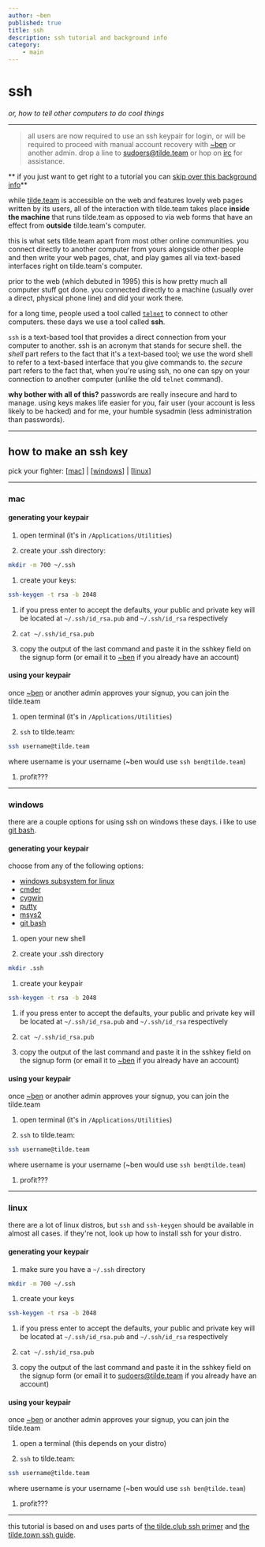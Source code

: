 ```yaml
---
author: ~ben
published: true
title: ssh
description: ssh tutorial and background info
category: 
    - main
---
```


# ssh
*or, how to tell other computers to do cool things*

---

> all users are now required to use an ssh keypair for login, or will be required to proceed with manual account recovery with [~ben](/~ben/) or another admin. drop a line to [sudoers@tilde.team](mailto:sudoers@tilde.team) or hop on [irc](https://web.tilde.chat/?join=sudoers) for assistance.


** if you just want to get right to a tutorial you can [skip over this background info](#how-to-make-an-ssh-key)**

while [tilde.team](https://tilde.team) is accessible on the web and features lovely web pages written by its users, all of the interaction with tilde.team takes place **inside the machine** that runs tilde.team as opposed to via web forms that have an effect from **outside** tilde.team's computer.

this is what sets tilde.team apart from most other online communities. you connect directly to another computer from yours alongside other people and then write your web pages, chat, and play games all via text-based interfaces right on tilde.team's computer.

prior to the web (which debuted in 1995) this is how pretty much all computer stuff got done. you connected directly to a machine (usually over a direct, physical phone line) and did your work there.

for a long time, people used a tool called [`telnet`](https://en.wikipedia.org/wiki/telnet) to connect to other computers. these days we use a tool called **ssh**.

`ssh` is a text-based tool that provides a direct connection from your computer to another. ssh is an acronym that stands for secure shell. the *shell* part refers to the fact that it's a text-based tool; we use the word shell to refer to a text-based interface that you give commands to. the *secure* part refers to the fact that, when you're using ssh, no one can spy on your connection to another computer (unlike the old `telnet` command).

**why bother with all of this?** passwords are really insecure and hard to manage. using keys makes life easier for you, fair user (your account is less likely to be hacked) and for me, your humble sysadmin (less administration than passwords). 



---
## how to make an ssh key

pick your fighter: [[mac](#mac)] | [[windows](#windows)] | [[linux](#linux)]


---
### mac

#### generating your keypair

1. open terminal (it's in `/Applications/Utilities`)

1. create your .ssh directory: 
```bash
mkdir -m 700 ~/.ssh
```

1. create your keys: 
```bash
ssh-keygen -t rsa -b 2048
```

1. if you press enter to accept the defaults, your public and private key will be located at `~/.ssh/id_rsa.pub` and `~/.ssh/id_rsa` respectively

1. `cat ~/.ssh/id_rsa.pub`

1. copy the output of the last command and paste it in the sshkey field on the signup form (or email it to [~ben](mailto:ben@tilde.team) if you already have an account)

#### using your keypair

once [~ben](https://tilde.team/~ben/) or another admin approves your signup, you can join the tilde.team

1. open terminal (it's in `/Applications/Utilities`)

1. `ssh` to tilde.team:
```bash
ssh username@tilde.team
```
where username is your username (~ben would use `ssh ben@tilde.team`)

1. profit???


---
### windows

there are a couple options for using ssh on windows these days. i like to use [git bash](https://git-scm.com).

#### generating your keypair

choose from any of the following options:
* [windows subsystem for linux](https://docs.microsoft.com/en-us/windows/wsl/install-win10)
* [cmder](http://cmder.net)
* [cygwin](https://cygwin.com)
* [putty](https://www.chiark.greenend.org.uk/~sgtatham/putty/latest.html)
* [msys2](http://www.msys2.org/)
* [git bash](https://git-scm.com)

1. open your new shell

1. create your .ssh directory
```bash
mkdir .ssh
```

1. create your keypair
```bash
ssh-keygen -t rsa -b 2048
```

1. if you press enter to accept the defaults, your public and private key will be located at `~/.ssh/id_rsa.pub` and `~/.ssh/id_rsa` respectively

1. `cat ~/.ssh/id_rsa.pub`

1. copy the output of the last command and paste it in the sshkey field on the signup form (or email it to [~ben](mailto:ben@tilde.team) if you already have an account)


#### using your keypair

once [~ben](https://tilde.team/~ben/) or another admin approves your signup, you can join the tilde.team

1. open terminal (it's in `/Applications/Utilities`)

1. `ssh` to tilde.team:
```bash
ssh username@tilde.team
```
where username is your username (~ben would use `ssh ben@tilde.team`)

1. profit???


---
### linux

there are a lot of linux distros, but `ssh` and `ssh-keygen` should be available in almost all cases. if they're not, look up how to install ssh for your distro.

#### generating your keypair

1. make sure you have a `~/.ssh` directory
```bash
mkdir -m 700 ~/.ssh
```

1. create your keys
```bash
ssh-keygen -t rsa -b 2048
```

1. if you press enter to accept the defaults, your public and private key will be located at `~/.ssh/id_rsa.pub` and `~/.ssh/id_rsa` respectively

1. `cat ~/.ssh/id_rsa.pub`

1. copy the output of the last command and paste it in the sshkey field on the signup form (or email it to [sudoers@tilde.team](mailto:sudoers@tilde.team) if you already have an account)


#### using your keypair

once [~ben](https://tilde.team/~ben/) or another admin approves your signup, you can join the tilde.team

1. open a terminal (this depends on your distro)

1. `ssh` to tilde.team:
```bash
ssh username@tilde.team
```
where username is your username (~ben would use `ssh ben@tilde.team`)

1. profit???

---

this tutorial is based on and uses parts of [the tilde.club ssh primer](https://github.com/tildeclub/tilde.club/blob/master/docs/ssh.md) and [the tilde.town ssh guide](https://tilde.town/wiki/ssh.html).
